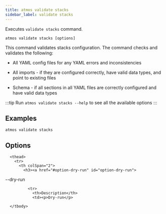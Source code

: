 ```yaml
---
title: atmos validate stacks
sidebar_label: validate stacks
---
```


Executes `validate stacks` command.

```shell
atmos validate stacks [options]
```

This command validates stacks configuration. The command checks and validates the following:

- All YAML config files for any YAML errors and inconsistencies

- All imports - if they are configured correctly, have valid data types, and point to existing files

- Schema - if all sections in all YAML files are correctly configured and have valid data types

:::tip
Run `atmos validate stacks --help` to see all the available options
:::

## Examples

```shell
atmos validate stacks
```

## Options


<table className="reference-table">
  
      <thead>
        <tr>
          <th colSpan="2">
            <h3><a href="#option-dry-run" id="option-dry-run">
  --dry-run
  
</a></h3>
          </th>
        </tr>
      </thead>
      <tbody>
        
              <tr>
                <th>Description</th>
                <td><p>Dry-run</p>
</td>
              </tr>
              
      </tbody>
</table>

